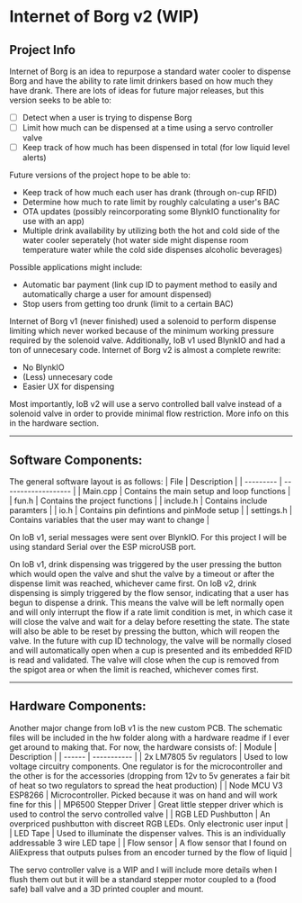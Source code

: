 # Internet of Borg v2 (WIP)

## Project Info
Internet of Borg is an idea to repurpose a standard water cooler to dispense Borg and have the ability to rate limit drinkers based on how much they have drank. There are lots of ideas for future major releases, but this version seeks to be able to:
- [ ] Detect when a user is trying to dispense Borg
- [ ] Limit how much can be dispensed at a time using a servo controller valve
- [ ] Keep track of how much has been dispensed in total (for low liquid level alerts)

Future versions of the project hope to be able to:
- Keep track of how much each user has drank (through on-cup RFID)
- Determine how much to rate limit by roughly calculating a user's BAC
- OTA updates (possibly reincorporating some BlynkIO functionality for use with an app)
- Multiple drink availability by utilizing both the hot and cold side of the water cooler seperately (hot water side might dispense room temperature water while the cold side dispenses alcoholic beverages)

Possible applications might include:
- Automatic bar payment (link cup ID to payment method to easily and automatically charge a user for amount dispensed)
- Stop users from getting too drunk (limit to a certain BAC)

Internet of Borg v1 (never finished) used a solenoid to perform dispense limiting which never worked because of the minimum working pressure required by the solenoid valve. Additionally, IoB v1 used BlynkIO and had a ton of unnecesary code. 
Internet of Borg v2 is almost a complete rewrite:
- No BlynkIO
- (Less) unnecesary code
- Easier UX for dispensing

Most importantly, IoB v2 will use a servo controlled ball valve instead of a solenoid valve in order to provide minimal flow restriction. More info on this in the hardware section.

---

## Software Components:
The general software layout is as follows:
| File | Description |
| --------- | ------------------- |
| Main.cpp | Contains the main setup and loop functions |
| fun.h | Contains the project functions |
| include.h | Contains include paramters |
| io.h | Contains pin defintions and pinMode setup |
| settings.h | Contains variables that the user may want to change |

On IoB v1, serial messages were sent over BlynkIO. For this project I will be using standard Serial over the ESP microUSB port. 

On IoB v1, drink dispensing was triggered by the user pressing the button which would open the valve and shut the valve by a timeout or after the dispense limit was reached, whichever came first. On IoB v2, drink dispensing is simply triggered by the flow sensor, indicating that a user has begun to dispense a drink. This means the valve will be left normally open and will only interrupt the flow if a rate limit condition is met, in which case it will close the valve and wait for a delay before resetting the state. The state will also be able to be reset by pressing the button, which will reopen the valve. In the future with cup ID technology, the valve will be normally closed and will automatically open when a cup is presented and its embedded RFID is read and validated. The valve will close when the cup is removed from the spigot area or when the limit is reached, whichever comes first.

---

## Hardware Components:
Another major change from IoB v1 is the new custom PCB. The schematic files will be included in the hw folder along with a hardware readme if I ever get around to making that.
For now, the hardware consists of:
| Module | Description |
| ------ | ----------- |
| 2x LM7805 5v regulators | Used to low voltage circuitry components. One regulator is for the microcontroller and the other is for the accessories (dropping from 12v to 5v generates a fair bit of heat so two regulators to spread the heat production) |
| Node MCU V3 ESP8266 | Microcontroller. Picked because it was on hand and will work fine for this |
| MP6500 Stepper Driver | Great little stepper driver which is used to control the servo controlled valve |
| RGB LED Pushbutton | An overpriced pushbutton with discreet RGB LEDs. Only electronic user input |
| LED Tape | Used to illuminate the dispenser valves. This is an individually addressable 3 wire LED tape |
| Flow sensor | A flow sensor that I found on AliExpress that outputs pulses from an encoder turned by the flow of liquid |

The servo controller valve is a WIP and I will include more details when I flush them out but it will be a standard stepper motor coupled to a (food safe) ball valve and a 3D printed coupler and mount.